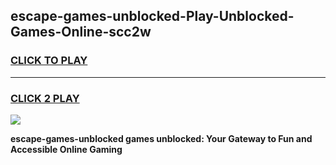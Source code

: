
## escape-games-unblocked-Play-Unblocked-Games-Online-scc2w
<h3>
<a href="https://premium76.site?title=escape-games-unblocked&ref=25A">CLICK TO PLAY</a></h3>
<hr>

<h3>
<a href="https://premium76.site?title=escape-games-unblocked&ref=25A">CLICK 2 PLAY</a>
  
</h3>

<a href="https://premium76.site?title=escape-games-unblocked&ref=25A"><img src="https://clearcache.store/games.png"></a>


**escape-games-unblocked games unblocked: Your Gateway to Fun and Accessible Online Gaming**
